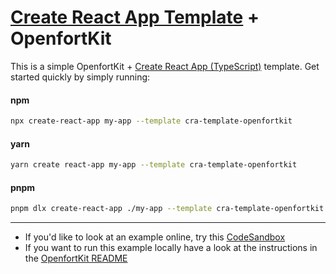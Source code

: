 # [Create React App Template](https://reactjs.org/docs/create-a-new-react-app.html) + OpenfortKit

This is a simple OpenfortKit + [Create React App (TypeScript)](https://reactjs.org/docs/create-a-new-react-app.html) template. Get started quickly by simply running:

#### npm

```sh
npx create-react-app my-app --template cra-template-openfortkit
```

#### yarn

```sh
yarn create react-app my-app --template cra-template-openfortkit
```

#### pnpm

```sh
pnpm dlx create-react-app ./my-app --template cra-template-openfortkit
```

---

- If you'd like to look at an example online, try this [CodeSandbox](https://codesandbox.io/s/5rhqm0?file=/README.md)
- If you want to run this example locally have a look at the instructions in the [OpenfortKit README](https://github.com/openfort-xyz/openfort-kit#running-examples-locally)
